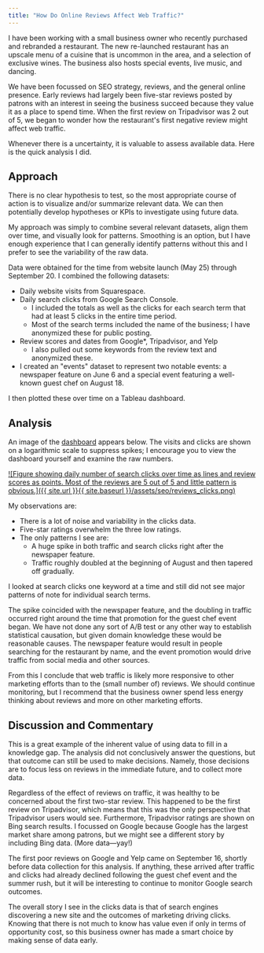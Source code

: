 ```yaml
---
title: "How Do Online Reviews Affect Web Traffic?"
---
```



I have been working with a small business owner who recently purchased and
rebranded a restaurant. The new re-launched restaurant has an upscale menu of
a cuisine that is uncommon in the area, and a selection of exclusive wines. The
business also hosts special events, live music, and dancing.

We have been focussed on SEO strategy, reviews, and the general online presence.
Early reviews had largely been five-star reviews posted by patrons with an
interest in seeing the business succeed because they value it as a place to
spend time. When the first review on Tripadvisor was 2 out of 5, we began to
wonder how the restaurant's first negative review might affect web traffic.

Whenever there is a uncertainty, it is valuable to assess available data. Here
is the quick analysis I did.


## Approach

There is no clear hypothesis to test, so the most appropriate course of action
is to visualize and/or summarize relevant data. We can then potentially develop
hypotheses or KPIs to investigate using future data.

My approach was simply to combine several relevant datasets, align them over
time, and visually look for patterns. Smoothing is an option, but I have enough
experience that I can generally identify patterns without this and I prefer to
see the variability of the raw data.

Data were obtained for the time from website launch (May 25) through
September 20. I combined the following datasets:

<script style="text/javascript">
function toggleFootnote(id){
  if(document.getElementById(id).style.display == 'none'){
    document.getElementById(id).style.display = 'inline'
  }else{
    document.getElementById(id).style.display = 'none'
  }
}
</script>

- Daily website visits from Squarespace.
- Daily search clicks from Google Search Console.
  - I included the totals as well as the clicks for each search term that had at
    least 5 clicks in the entire time period.
  - Most of the search terms included the name of the business; I have
    anonymized these for public posting.
- Review scores and dates from
  Google<a onclick="toggleFootnote('gfootnote')">\*</a>, Tripadvisor, and Yelp
  - I also pulled out some keywords from the review text and anonymized these.
- I created an "events" dataset to represent two notable events: a newspaper
  feature on June 6 and a special event featuring a well-known guest chef on
  August 18.

I then plotted these over time on a Tableau dashboard.

<i id="gfootnote" style="display:none">
Note: Google only reports review dates as "\_\_ days/weeks/months ago". I
cross-referenced the reviews to other sites where possible (i.e. looked for an
identical review or another review obviously from the same person around the
same time) to impute dates. Where this was not possible, I subtracted the
stated time interval from the date of data collection (September 20).
Therefore the earlier Google review dates are approximate and the reviews may
actually be older than the reported date.
</i>


## Analysis

An image of the [dashboard](https://public.tableau.com/views/ReviewsandSearchClicks/ReviewsandClicks)
appears below. The visits and clicks are shown on a logarithmic scale to
suppress spikes; I encourage you to view the dashboard yourself and examine the
raw numbers.

[![Figure showing daily number of search clicks over time as lines and review scores as points. Most of the reviews are 5 out of 5 and little pattern is obvious.]({{ site.url }}{{ site.baseurl }}/assets/seo/reviews_clicks.png)](https://public.tableau.com/views/ReviewsandSearchClicks/ReviewsandClicks)

My observations are:
- There is a lot of noise and variability in the clicks data.
- Five-star ratings overwhelm the three low ratings.
- The only patterns I see are:
  - A huge spike in both traffic and search clicks right after the newspaper
    feature.
  - Traffic roughly doubled at the beginning of August and then tapered off
    gradually.

I looked at search clicks one keyword at a time and still did not see major
patterns of note for individual search terms.

The spike coincided with the newspaper feature, and the doubling in traffic
occurred right around the time that promotion for the guest chef event began.
We have not done any sort of A/B test or any other way to establish statistical
causation, but given domain knowledge these would be reasonable causes. The
newspaper feature would result in people searching for the restaurant by name,
and the event promotion would drive traffic from social media and other sources.

From this I conclude that web traffic is likely more responsive to other
marketing efforts than to the (small number of) reviews. We should continue
monitoring, but I recommend that the business owner spend less energy thinking
about reviews and more on other marketing efforts.


## Discussion and Commentary

This is a great example of the inherent value of using data to fill in a
knowledge gap. The analysis did not conclusively answer the questions, but
that outcome can still be used to make decisions. Namely, those decisions are
to focus less on reviews in the immediate future, and to collect more data.

Regardless of the effect of reviews on traffic, it was healthy to be concerned
about the first two-star review. This happened to be the first review on
Tripadvisor, which means that this was the only perspective that Tripadvisor
users would see. Furthermore, Tripadvisor ratings are shown on Bing search
results. I focussed on Google because Google has the largest market share
among patrons, but we might see a different story by including Bing data. (More
data&mdash;yay!)

The first poor reviews on Google and Yelp came on September 16, shortly before
data collection for this analysis. If anything, these arrived after traffic and
clicks had already declined following the guest chef event and the summer rush,
but it will be interesting to continue to monitor Google search outcomes.

The overall story I see in the clicks data is that of search engines discovering
a new site and the outcomes of marketing driving clicks. Knowing that there is
not much to know has value even if only in terms of opportunity cost, so this
business owner has made a smart choice by making sense of data early.

